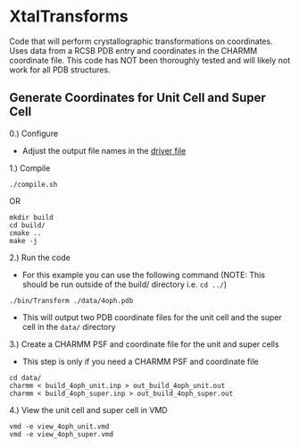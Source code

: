 # XtalTransforms
Code that will perform crystallographic transformations on coordinates. Uses
data from a RCSB PDB entry and coordinates in the CHARMM coordinate file. This
code has NOT been thoroughly tested and will likely not work for all PDB
structures.

## Generate Coordinates for Unit Cell and Super Cell
0.) Configure
* Adjust the output file names in the [driver file](test/Transform.cpp)

1.) Compile
```
./compile.sh
```
OR
```
mkdir build
cd build/
cmake ..
make -j
```

2.) Run the code
* For this example you can use the following command (NOTE: This should be run
outside of the build/ directory i.e. `cd ../`)

```
./bin/Transform ./data/4oph.pdb
```
* This will output two PDB coordinate files for the unit cell and the super cell
in the `data/` directory

3.) Create a CHARMM PSF and coordinate file for the unit and super cells
* This step is only if you need a CHARMM PSF and coordinate file

```
cd data/
charmm < build_4oph_unit.inp > out_build_4oph_unit.out
charmm < build_4oph_super.inp > out_build_4oph_super.out
```

4.) View the unit cell and super cell in VMD
```
vmd -e view_4oph_unit.vmd
vmd -e view_4oph_super.vmd
```
